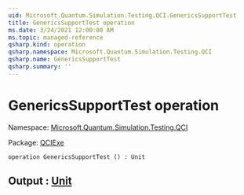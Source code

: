 ```yaml
---
uid: Microsoft.Quantum.Simulation.Testing.QCI.GenericsSupportTest
title: GenericsSupportTest operation
ms.date: 3/24/2021 12:00:00 AM
ms.topic: managed-reference
qsharp.kind: operation
qsharp.namespace: Microsoft.Quantum.Simulation.Testing.QCI
qsharp.name: GenericsSupportTest
qsharp.summary: ''
---
```


# GenericsSupportTest operation

Namespace: [Microsoft.Quantum.Simulation.Testing.QCI](xref:Microsoft.Quantum.Simulation.Testing.QCI)

Package: [QCIExe](https://nuget.org/packages/QCIExe)




```qsharp
operation GenericsSupportTest () : Unit
```


## Output : [Unit](xref:microsoft.quantum.lang-ref.unit)

